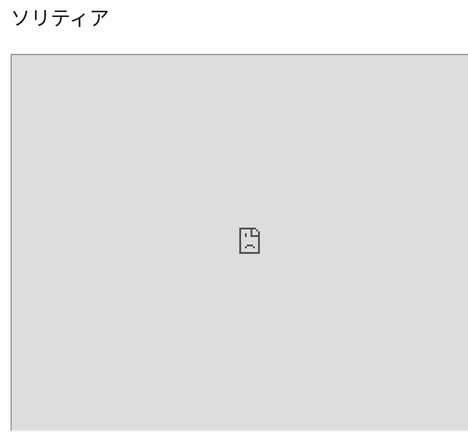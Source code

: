 <font face="Arial" size="6">ソリティア<br><br><iframe src="https://yuki-1018.github.io/Solitaire/" width="800" height="600"></iframe>
